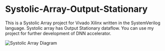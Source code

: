 # Systolic-Array-Output-Stationary
This is a Systolic Array project for Vivado Xilinx written in the SystemVerilog language. Systolic array has Output Stationary dataflow. You can use my project for further development of DNN accelerator.

<img src="/C:/Desktop/Systolic_array_0.2/Images/Systolic_Array_Diagram.png" alt="Systolic Array Diagram">
